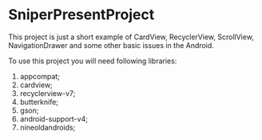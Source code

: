 # SniperPresentProject
This project is just a short example of  CardView, RecyclerView, ScrollView, NavigationDrawer and some other basic issues in the Android.

To use this project you will need following libraries:
1. appcompat;
2. cardview;
3. recyclerview-v7;
4. butterknife;
5. gson;
6. android-support-v4;
7. nineoldandroids;
